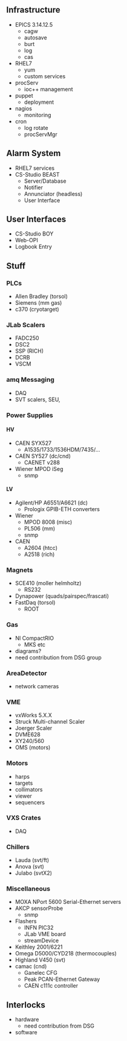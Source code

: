 
## Infrastructure
* EPICS 3.14.12.5
  * cagw
  * autosave
  * burt
  * log
  * cas
* RHEL7
  * yum
  * custom services
* procServ
  * ioc++ management
* puppet
  * deployment
* nagios
  * monitoring
* cron
  * log rotate
  * procServMgr

## Alarm System
* RHEL7 services
* CS-Studio BEAST
  * Server/Database
  * Notifier
  * Annunciator (headless)
  * User Interface

## User Interfaces
* CS-Studio BOY
* Web-OPI
* Logbook Entry

## Stuff
### PLCs
* Allen Bradley (torsol)
* Siemens (mm gas)
* c370 (cryotarget)
### JLab Scalers
* FADC250
* DSC2
* SSP (RICH)
* DCRB
* VSCM
### amq Messaging
* DAQ
* SVT scalers, SEU, 
### Power Supplies
#### HV
* CAEN SYX527
  * A1535/1733/1536HDM/7435/...
* CAEN SY527 (dc/cnd)
  * CAENET v288
* Wiener MPOD iSeg
  * snmp
#### LV
* Agilent/HP A6551/A6621 (dc)
  * Prologix GPIB-ETH converters
* Wiener
  * MPOD 8008 (misc)
  * PL506 (mm)
  * snmp
* CAEN
  * A2604 (htcc)
  * A2518 (rich)
### Magnets
* SCE410 (moller helmholtz)
  * RS232
* Dynapower (quads/pairspec/frascati)
* FastDaq (torsol)
  * ROOT
### Gas
* NI CompactRIO
  * MKS etc
* diagrams?
* need contribution from DSG group
### AreaDetector
* network cameras
### VME
* vxWorks 5.X.X
* Struck Multi-channel Scaler
* Joerger Scaler
* DVME628
* XY240/560 
* OMS (motors)
### Motors
* harps
* targets
* collimators
* viewer
* sequencers
### VXS Crates
* DAQ
### Chillers
* Lauda (svt/ft)
* Anova (svt)
* Julabo (svtX2)
### Miscellaneous
* MOXA NPort 5600 Serial-Ethernet servers
* AKCP sensorProbe
  * snmp
* Flashers
  * INFN PIC32
  * JLab VME board
  * streamDevice
* Keithley 2001/6221
* Omega D5000/CYD218 (thermocouples)
* Highland V450 (svt)
* camac (cnd)
  * Ganelec CFG
  * Peak PCAN-Ethernet Gateway
  * CAEN c111c controller
## Interlocks
* hardware
  * need contribution from DSG
* software

